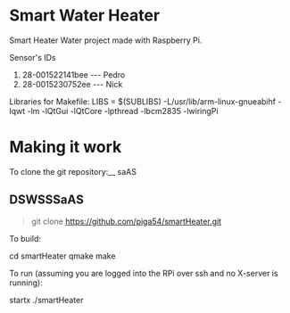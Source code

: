 # Smart Water Heater
Smart Heater Water project made with Raspberry Pi.

Sensor's IDs
1. 28-001522141bee --- Pedro
2. 28-0015230752ee --- Nick

Libraries for Makefile:
LIBS          = $(SUBLIBS) -L/usr/lib/arm-linux-gnueabihf -lqwt -lm -lQtGui -lQtCore -lpthread -lbcm2835 -lwiringPi

# Making it work

To clone the git repository:__ saAS

## DSWSSSaAS


> git clone https://github.com/piga54/smartHeater.git

To build:

cd smartHeater
qmake
make

To run (assuming you are logged into the RPi over ssh and no X-server is running):

startx ./smartHeater
